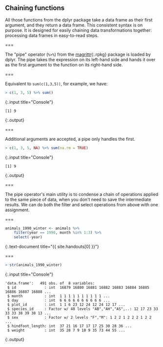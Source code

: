 ---
---

## Chaining functions

All those functions from the dplyr package take a data frame as their first argument, and they return a data frame. This consistent syntax is on purpose. It is designed for easily chaining data transformations together: processing data frames in easy-to-read steps.

===

The "pipe" operator (`%>%`) from the [magrittr](){:.rpkg} package is loaded by dplyr. The pipe takes the expression on its left-hand side and hands it over as the first argument to the function on its right-hand side.

===

Equivalent to `sum(c(1,3,5))`, for example, we have:



~~~r
> c(1, 3, 5) %>% sum()
~~~
{:.input title="Console"}


~~~
[1] 9
~~~
{:.output}


===

Additional arguments are accepted, a pipe only handles the first.



~~~r
> c(1, 3, 5, NA) %>% sum(na.rm = TRUE)
~~~
{:.input title="Console"}


~~~
[1] 9
~~~
{:.output}


===

The pipe operator's main utility is to condense a chain of operations applied to the same piece of data, when you don't need to save the intermediate results. We can do both the filter and select operations from above with one assignment.

===



~~~r
animals_1990_winter <- animals %>%
    filter(year == 1990, month %in% 1:3) %>%
    select(-year)
~~~
{:.text-document title="{{ site.handouts[0] }}"}


===



~~~r
> str(animals_1990_winter)
~~~
{:.input title="Console"}


~~~
'data.frame':	491 obs. of  8 variables:
 $ id             : int  16879 16880 16881 16882 16883 16884 16885 16886 16887 16888 ...
 $ month          : int  1 1 1 1 1 1 1 1 1 1 ...
 $ day            : int  6 6 6 6 6 6 6 6 6 6 ...
 $ plot_id        : int  1 1 6 23 12 24 12 24 12 17 ...
 $ species_id     : Factor w/ 48 levels "AB","AH","AS",..: 12 17 23 33 33 33 38 39 38 13 ...
 $ sex            : Factor w/ 2 levels "F","M": 1 2 2 1 2 2 2 1 2 2 ...
 $ hindfoot_length: int  37 21 16 17 17 17 25 30 28 36 ...
 $ weight         : int  35 28 7 9 10 9 35 73 44 55 ...
~~~
{:.output}

